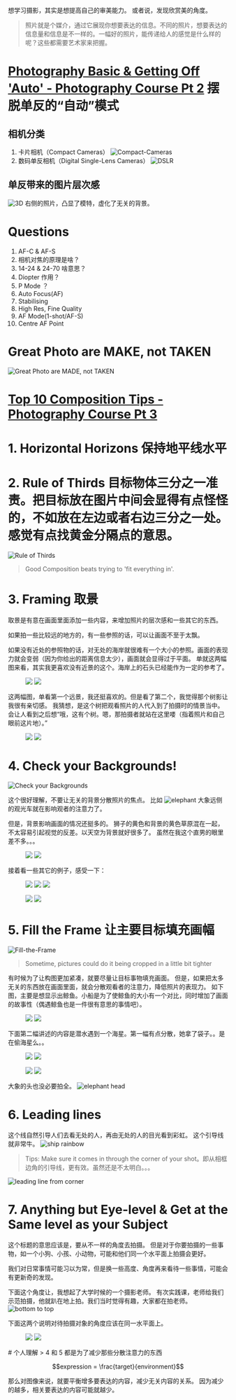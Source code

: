 想学习摄影，其实是想提高自己的审美能力。
或者说，发现欣赏美的角度。

> 照片就是个媒介，通过它展现你想要表达的信息。不同的照片，想要表达的信息量和信息是不一样的。一幅好的照片，能传递给人的感觉是什么样的呢？这些都需要艺术家来把握。

# [Photography Basic & Getting Off 'Auto' - Photography Course Pt 2](https://www.youtube.com/watch?v=My1Z2_e4EPI&index=2&list=PLG3eOzJfQr2e2OD4W0GmcSpO5oZ-c5FIu&pbjreload=10) 摆脱单反的“自动”模式

## 相机分类
1. 卡片相机（Compact Cameras）
![Compact-Cameras](./Compact-Cameras.png)
2. 数码单反相机（Digital Single-Lens Cameras）
![DSLR](./DSLR-Cameras.png)

## 单反带来的图片层次感
![3D](./3D.png)
右侧的照片，凸显了模特，虚化了无关的背景。

# Questions
1. AF-C & AF-S
2. 相机对焦的原理是啥？
3. 14-24 & 24-70 啥意思？
4. Diopter 作用？
5. P Mode ？
6. Auto Focus(AF)
7. Stabilising
8. High Res, Fine Quality
9. AF Mode(1-shot/AF-S)
10. Centre AF Point

# Great Photo are MAKE, not TAKEN

![Great Photo are MADE, not TAKEN](./Great-Photo-are-MADE.png)


# [Top 10 Composition Tips - Photography Course Pt 3](https://www.youtube.com/watch?v=5V4uuNdmRHc&index=3&list=PLG3eOzJfQr2e2OD4W0GmcSpO5oZ-c5FIu)

# 1. Horizontal Horizons 保持地平线水平
# 2. Rule of Thirds 目标物体三分之一准责。把目标放在图片中间会显得有点怪怪的，不如放在左边或者右边三分之一处。感觉有点找黄金分隔点的意思。
![Rule of Thirds](./Rule-of-Thirds.png)

> Good Composition beats trying to 'fit everything in'.

# 3. Framing 取景

取景是有意在画面里面添加一些内容，来增加照片的层次感和一些其它的东西。

如果拍一些比较远的地方的，有一些参照的话，可以让画面不至于太飘。

如果没有近处的参照物的话，对无处的海岸就很难有一个大小的参照。画面的表现力就会变弱（因为你给出的距离信息太少），画面就会显得过于平面。
单就这两幅图来看，其实我更喜欢没有近景的这个。海岸上的石头已经能作为一定的参考了。
<figure class="half">
    <img src="./coast-far.png">
    <img src="./coast-nearly.png">
</figure>


这两幅图，单看第一个远景，我还挺喜欢的。但是看了第二个，我觉得那个树影让我很有亲切感。
我猜想，是这个树把观看照片的人代入到了拍摄时的情景当中。会让人看到之后想“哦，这有个树。嗯，那拍摄者就站在这里喽（指着照片和自己眼前这片地）。”
<figure class="half">
    <img src="./sunset-far.png">
    <img src="./sunset-near.png">
</figure>

# 4. Check your Backgrounds!

![Check your Backgrounds](./Check-your-Backgrounds.png)

这个很好理解，不要让无关的背景分散照片的焦点。
比如 ![elephant](./elephant.png)
大象远侧的观光车就在影响观者的注意力了。

但是，背景影响画面的情况还挺多的。
狮子的黄色和背景的黄色草原混在一起，不太容易引起视觉的反差。以天空为背景就好很多了。
虽然在我这个直男的眼里差不多。。。
<figure class="half">
    <img src="./lion-back-yellow.png">
    <img src="./lion-back-blue.png">
</figure>

接着看一些其它的例子，感受一下：
<figure class="some-cases">
    <img src="./birds-one.png">
    <img src="./birds-two.png">
    <img src="./birds-three.png">
</figure>
<figure class="some-cases">
    <img src="./ant-one.png">
    <img src="./ant-two.png">
</figure>

# 5. Fill the Frame 让主要目标填充画幅

![Fill-the-Frame](./Fill-the-Frame.png)
> Sometime, pictures could do it being cropped in a little bit tighter

有时候为了让构图更加紧凑，就要尽量让目标事物填充画面。
但是，如果把太多无关的东西放在画面里面，就会分散观看者的注意力，降低照片的表现力。
如下图，主要是想显示出鲸鱼。小船是为了使鲸鱼的大小有一个对比，同时增加了画面的故事性（偶遇鲸鱼也是一件很有意思的事情吧）。
<figure class="some-cases">
    <img src="./whale-not-fill-much.png">
    <img src="./whale-fill-much-better.png">
</figure>

下面第二幅讲述的内容是潜水遇到一个海星。第一幅有点分散，她拿了袋子。。是在偷海星么。。
<figure class="some-cases">
    <img src="./underwater-distracting.png">
    <img src="./underwater.png">
</figure>


<figure class="some-cases">
    <img src="./woman-and-fish.png">
    <img src="./fish.png">
</figure>

大象的头也没必要拍全。
![elephant head](./elephant-head.png)

# 6. Leading lines
这个线自然引导人们去看无处的人，再由无处的人的目光看到彩虹。
这个引导线就非常牛。
![ship rainbow](./ship-rainbow.png)

> Tips: Make sure it comes in through the corner of your shot。即从相框边角的引导线，更有效。虽然还是不太明白。。。

![leading line from corner](./leading-line-from-corner.png)

# 7. Anything but Eye-level & Get at the Same level as your Subject
这个标题的意思应该是，要从不一样的角度去拍摄。
但是对于你要拍摄的一些事物，如一个小狗、小孩、小动物，可能和他们同一个水平面上拍摄会更好。

我们对日常事情可能习以为常，但是换一些高度、角度再来看待一些事情，可能会有更新奇的发现。

下面这个角度让，我想起了大学时候的一个摄影老师。
有次实践课，老师给我们示范拍摄，他就趴在地上拍。我们当时觉得有趣，大家都在拍老师。
![bottom to top](./bottom-top.png)


下面这两个说明对待拍摄对象的角度应该在同一水平面上。
<figure class="some-cases">
    <img src="./lizard-ud.png">
    <img src="./lizard-hon.png">
</figure>
# 个人理解
> 4 和 5 都是为了减少那些分散注意力的东西

$$expression = \frac{target}{environment}$$

那么对图像来说，就要平衡增多要表达的内容，减少无关内容的关系。
因为减少的越多，相关要表达的内容可能就越少。
